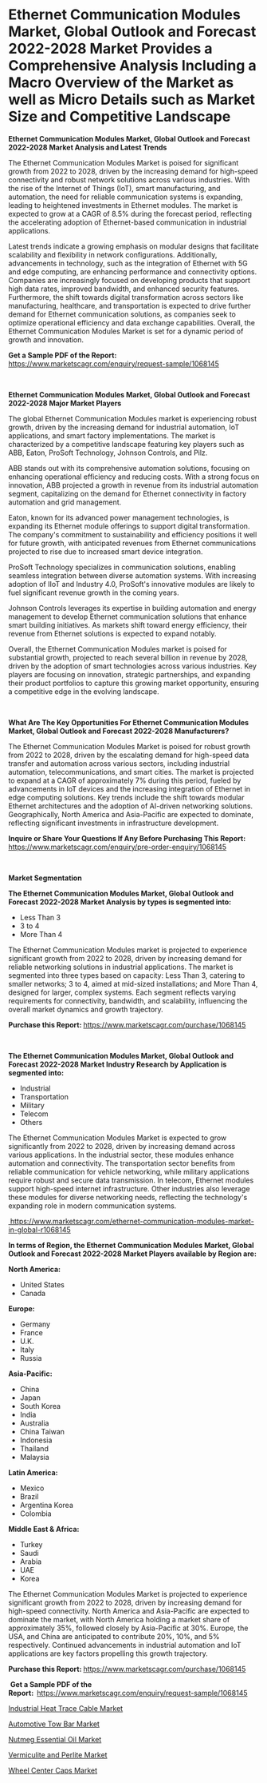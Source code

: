 <p><h1>Ethernet Communication Modules Market, Global Outlook and Forecast 2022-2028 Market Provides a Comprehensive Analysis Including a Macro Overview of the Market as well as Micro Details such as Market Size and Competitive Landscape</h1></p><p><strong>Ethernet Communication Modules Market, Global Outlook and Forecast 2022-2028 Market Analysis and Latest Trends</strong></p>
<p><p>The Ethernet Communication Modules Market is poised for significant growth from 2022 to 2028, driven by the increasing demand for high-speed connectivity and robust network solutions across various industries. With the rise of the Internet of Things (IoT), smart manufacturing, and automation, the need for reliable communication systems is expanding, leading to heightened investments in Ethernet modules. The market is expected to grow at a CAGR of 8.5% during the forecast period, reflecting the accelerating adoption of Ethernet-based communication in industrial applications.</p><p>Latest trends indicate a growing emphasis on modular designs that facilitate scalability and flexibility in network configurations. Additionally, advancements in technology, such as the integration of Ethernet with 5G and edge computing, are enhancing performance and connectivity options. Companies are increasingly focused on developing products that support high data rates, improved bandwidth, and enhanced security features. Furthermore, the shift towards digital transformation across sectors like manufacturing, healthcare, and transportation is expected to drive further demand for Ethernet communication solutions, as companies seek to optimize operational efficiency and data exchange capabilities. Overall, the Ethernet Communication Modules Market is set for a dynamic period of growth and innovation.</p></p>
<p><strong>Get a Sample PDF of the Report:&nbsp;</strong> <a href="https://www.marketscagr.com/enquiry/request-sample/1068145">https://www.marketscagr.com/enquiry/request-sample/1068145</a></p>
<p>&nbsp;</p>
<p><strong>Ethernet Communication Modules Market, Global Outlook and Forecast 2022-2028 Major Market Players</strong></p>
<p><p>The global Ethernet Communication Modules market is experiencing robust growth, driven by the increasing demand for industrial automation, IoT applications, and smart factory implementations. The market is characterized by a competitive landscape featuring key players such as ABB, Eaton, ProSoft Technology, Johnson Controls, and Pilz.</p><p>ABB stands out with its comprehensive automation solutions, focusing on enhancing operational efficiency and reducing costs. With a strong focus on innovation, ABB projected a growth in revenue from its industrial automation segment, capitalizing on the demand for Ethernet connectivity in factory automation and grid management.</p><p>Eaton, known for its advanced power management technologies, is expanding its Ethernet module offerings to support digital transformation. The company's commitment to sustainability and efficiency positions it well for future growth, with anticipated revenues from Ethernet communications projected to rise due to increased smart device integration.</p><p>ProSoft Technology specializes in communication solutions, enabling seamless integration between diverse automation systems. With increasing adoption of IIoT and Industry 4.0, ProSoft's innovative modules are likely to fuel significant revenue growth in the coming years.</p><p>Johnson Controls leverages its expertise in building automation and energy management to develop Ethernet communication solutions that enhance smart building initiatives. As markets shift toward energy efficiency, their revenue from Ethernet solutions is expected to expand notably.</p><p>Overall, the Ethernet Communication Modules market is poised for substantial growth, projected to reach several billion in revenue by 2028, driven by the adoption of smart technologies across various industries. Key players are focusing on innovation, strategic partnerships, and expanding their product portfolios to capture this growing market opportunity, ensuring a competitive edge in the evolving landscape.</p></p>
<p>&nbsp;</p>
<p><strong>What Are The Key Opportunities For Ethernet Communication Modules Market, Global Outlook and Forecast 2022-2028 Manufacturers?</strong></p>
<p><p>The Ethernet Communication Modules Market is poised for robust growth from 2022 to 2028, driven by the escalating demand for high-speed data transfer and automation across various sectors, including industrial automation, telecommunications, and smart cities. The market is projected to expand at a CAGR of approximately 7% during this period, fueled by advancements in IoT devices and the increasing integration of Ethernet in edge computing solutions. Key trends include the shift towards modular Ethernet architectures and the adoption of AI-driven networking solutions. Geographically, North America and Asia-Pacific are expected to dominate, reflecting significant investments in infrastructure development.</p></p>
<p><strong>Inquire or Share Your Questions If Any Before Purchasing This Report:</strong> <a href="https://www.marketscagr.com/enquiry/pre-order-enquiry/1068145">https://www.marketscagr.com/enquiry/pre-order-enquiry/1068145</a></p>
<p>&nbsp;</p>
<p><strong>Market Segmentation</strong></p>
<p><strong>The Ethernet Communication Modules Market, Global Outlook and Forecast 2022-2028 Market Analysis by types is segmented into:</strong></p>
<p><ul><li>Less Than 3</li><li>3 to 4</li><li>More Than 4</li></ul></p>
<p><p>The Ethernet Communication Modules market is projected to experience significant growth from 2022 to 2028, driven by increasing demand for reliable networking solutions in industrial applications. The market is segmented into three types based on capacity: Less Than 3, catering to smaller networks; 3 to 4, aimed at mid-sized installations; and More Than 4, designed for larger, complex systems. Each segment reflects varying requirements for connectivity, bandwidth, and scalability, influencing the overall market dynamics and growth trajectory.</p></p>
<p><strong>Purchase this Report:&nbsp;</strong><a href="https://www.marketscagr.com/purchase/1068145">https://www.marketscagr.com/purchase/1068145</a></p>
<p>&nbsp;</p>
<p><strong>The Ethernet Communication Modules Market, Global Outlook and Forecast 2022-2028 Market Industry Research by Application is segmented into:</strong></p>
<p><ul><li>Industrial</li><li>Transportation</li><li>Military</li><li>Telecom</li><li>Others</li></ul></p>
<p><p>The Ethernet Communication Modules Market is expected to grow significantly from 2022 to 2028, driven by increasing demand across various applications. In the industrial sector, these modules enhance automation and connectivity. The transportation sector benefits from reliable communication for vehicle networking, while military applications require robust and secure data transmission. In telecom, Ethernet modules support high-speed internet infrastructure. Other industries also leverage these modules for diverse networking needs, reflecting the technology's expanding role in modern communication systems.</p></p>
<p><a href="https://www.marketscagr.com/ethernet-communication-modules-market-in-global-r1068145">&nbsp;https://www.marketscagr.com/ethernet-communication-modules-market-in-global-r1068145</a></p>
<p><strong>In terms of Region, the Ethernet Communication Modules Market, Global Outlook and Forecast 2022-2028 Market Players available by Region are:</strong></p>
<p>
    <p> <strong> North America: </strong>
        <ul>
            <li>United States</li>
            <li>Canada</li>
        </ul>
        </p> 
    <p> <strong> Europe: </strong>
        <ul>
            <li>Germany</li>
            <li>France</li>
            <li>U.K.</li>
            <li>Italy</li>
            <li>Russia</li>
        </ul>
        </p> 
    <p> <strong> Asia-Pacific: </strong>
        <ul>
            <li>China</li>
            <li>Japan</li>
            <li>South Korea</li>
            <li>India</li>
            <li>Australia</li>
            <li>China Taiwan</li>
            <li>Indonesia</li>
            <li>Thailand</li>
            <li>Malaysia</li>
        </ul>
        </p> 
    <p> <strong> Latin America: </strong>
        <ul>
            <li>Mexico</li>
            <li>Brazil</li>
            <li>Argentina Korea</li>
            <li>Colombia</li>
        </ul>
        </p> 
    <p> <strong> Middle East & Africa: </strong>
        <ul>
            <li>Turkey</li>
            <li>Saudi</li>
            <li>Arabia</li>
            <li>UAE</li>
            <li>Korea</li>
        </ul>
    </p>
    </p>
<p><p>The Ethernet Communication Modules Market is projected to experience significant growth from 2022 to 2028, driven by increasing demand for high-speed connectivity. North America and Asia-Pacific are expected to dominate the market, with North America holding a market share of approximately 35%, followed closely by Asia-Pacific at 30%. Europe, the USA, and China are anticipated to contribute 20%, 10%, and 5% respectively. Continued advancements in industrial automation and IoT applications are key factors propelling this growth trajectory.</p></p>
<p><strong>Purchase this Report: </strong><a href="https://www.marketscagr.com/purchase/1068145">https://www.marketscagr.com/purchase/1068145</a></p>
<p>&nbsp;<strong>Get a Sample PDF of the Report:&nbsp;&nbsp;</strong><a href="https://www.marketscagr.com/enquiry/request-sample/1068145">https://www.marketscagr.com/enquiry/request-sample/1068145</a></p>
<p><strong></strong></p>
<p><p><a href="https://medium.com/@max.sanderson5645/the-industrial-heat-trace-cable-market-is-experiencing-higher-than-anticipated-demand-compared-0209c95af192">Industrial Heat Trace Cable Market</a></p><p><a href="https://www.linkedin.com/pulse/global-automotive-tow-bar-market-analysis-trends-forecasts-jgi8e?trackingId=dokdUpyrSueI2M5H0emLbA%3D%3D">Automotive Tow Bar Market</a></p><p><a href="https://issuu.com/reportprime-2/docs/nutmeg-essential-oil-market-size-20_b457010aaa0a57">Nutmeg Essential Oil Market</a></p><p><a href="https://issuu.com/reportprime-2/docs/vermiculite-and-perlite-market-size_8dedbb463c584c">Vermiculite and Perlite Market</a></p><p><a href="https://www.linkedin.com/pulse/global-wheel-center-caps-market-size-share-analysis--u6pme?trackingId=FZTscjanQOevMTrhTQWsCQ%3D%3D">Wheel Center Caps Market</a></p></p>